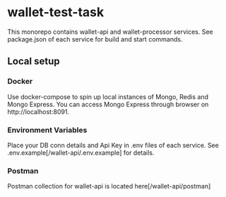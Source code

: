 # wallet-test-task

This monorepo contains wallet-api and wallet-processor services. See package.json of each service for build and start commands.

## Local setup

### Docker
Use docker-compose to spin up local instances of Mongo, Redis and Mongo Express. You can access Mongo Express through browser on http://localhost:8091.

### Environment Variables
Place your DB conn details and Api Key in .env files of each service. See .env.example[/wallet-api/.env.example] for details.

### Postman
Postman collection for wallet-api is located here[/wallet-api/postman]